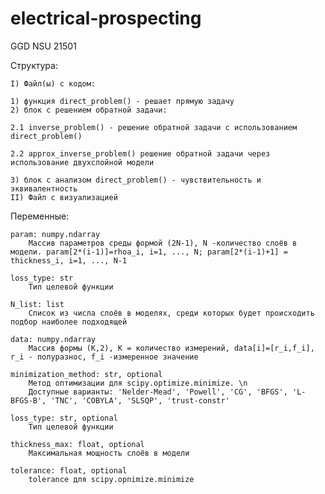 # electrical-prospecting
GGD NSU 21501



Структура:

	
	I) Файл(ы) с кодом:
	
	1) функция direct_problem() - решает прямую задачу
	2) блок с решением обратной задачи:
	
	2.1 inverse_problem() - решение обратной задачи с использованием direct_problem()
	
	2.2 approx_inverse_problem() решение обратной задачи через использование двухслойной модели
	
	3) блок с анализом direct_problem() - чувствительность и эквивалентность
	II) Файл с визуализацией


Переменные:

    param: numpy.ndarray
        Массив параметров среды формой (2N-1), N -количество слоёв в модели. param[2*(i-1)]=rhoa_i, i=1, ..., N; param[2*(i-1)+1] = thickness_i, i=1, ..., N-1  
				
    loss_type: str
        Тип целевой функции   
    
	N_list: list
        Список из числа слоёв в моделях, среди которых будет происходить подбор наиболее подходящей  
    
	data: numpy.ndarray
        Массив формы (K,2), K = количество измерений, data[i]=[r_i,f_i], r_i - полуразнос, f_i -измеренное значение
    
	minimization_method: str, optional
        Метод оптимизации для scipy.optimize.minimize. \n
        Доступные варианты: 'Nelder-Mead', 'Powell', 'CG', 'BFGS', 'L-BFGS-B', 'TNC', 'COBYLA', 'SLSQP', 'trust-constr'
    
	loss_type: str, optional
        Тип целевой функции
    
	thickness_max: float, optional
        Максимальная мощность слоёв в модели
    
	tolerance: float, optional
        tolerance для scipy.opnimize.minimize

     
